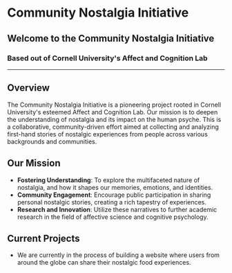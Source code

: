 # Community Nostalgia Initiative
## Welcome to the Community Nostalgia Initiative
### Based out of Cornell University's Affect and Cognition Lab

---

## Overview
The Community Nostalgia Initiative is a pioneering project rooted in Cornell University's esteemed Affect and Cognition Lab. Our mission is to deepen the understanding of nostalgia and its impact on the human psyche. This is a collaborative, community-driven effort aimed at collecting and analyzing first-hand stories of nostalgic experiences from people across various backgrounds and communities.
## Our Mission
- **Fostering Understanding**: To explore the multifaceted nature of nostalgia, and how it shapes our memories, emotions, and identities.
- **Community Engagement**: Encourage public participation in sharing personal nostalgic stories, creating a rich tapestry of experiences.
- **Research and Innovation**: Utilize these narratives to further academic research in the field of affective science and cognitive psychology.
## Current Projects
- We are currently in the process of building a website where users from around the globe can share their nostalgic food experiences.

